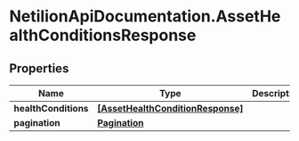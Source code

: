 # NetilionApiDocumentation.AssetHealthConditionsResponse

## Properties
Name | Type | Description | Notes
------------ | ------------- | ------------- | -------------
**healthConditions** | [**[AssetHealthConditionResponse]**](AssetHealthConditionResponse.md) |  | [optional] 
**pagination** | [**Pagination**](Pagination.md) |  | [optional] 


